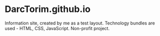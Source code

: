 # DarcTorim.github.io
Information site, created by me as a test layout. Technology bundles are used - HTML, CSS, JavaScript. Non-profit project.
